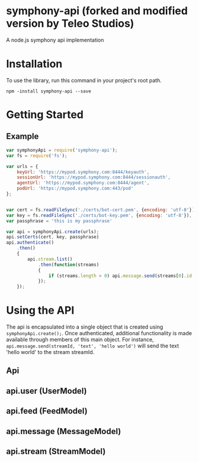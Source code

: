 # symphony-api  (forked and modified version by Teleo Studios)
A node.js symphony api implementation

# Installation
To use the library, run this command in your project's root path.

```
npm -install symphony-api --save
```

# Getting Started

## Example

```javascript
var symphonyApi = require('symphony-api');
var fs = require('fs');

var urls = {
	keyUrl: 'https://mypod.symphony.com:8444/keyauth',
	sessionUrl: 'https://mypod.symphony.com:8444/sessionauth',
	agentUrl: 'https://mypod.symphony.com:8444/agent',
	podUrl: 'https://mypod.symphony.com:443/pod'
};


var cert = fs.readFileSync('./certs/bot-cert.pem', {encoding: 'utf-8'});
var key = fs.readFileSync('./certs/bot-key.pem', {encoding: 'utf-8'}),
var passphrase = 'this is my passphrase'

var api = symphonyApi.create(urls);
api.setCerts(cert, key, passphrase)
api.authenticate()
	.then()
	{
		api.stream.list()
			.then(function(streams)
			{
				if (streams.length > 0) api.message.send(streams[0].id, 'text', 'hello there');
			});
	});
```

# Using the API

The api is encapsulated into a single object that is created using `symphonyApi.create();`. Once
authenticated, additional functionality is made available through members of this main object. For instance,
`api.message.send(streamId, 'text', 'hello world')` will send the text 'hello world' to the stream streamId.


## Api

## api.user (UserModel)
## api.feed (FeedModel)
## api.message (MessageModel)
## api.stream (StreamModel)

